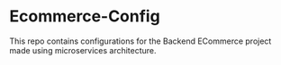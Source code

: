 # Ecommerce-Config

This repo contains configurations for the Backend ECommerce project made using microservices architecture.
